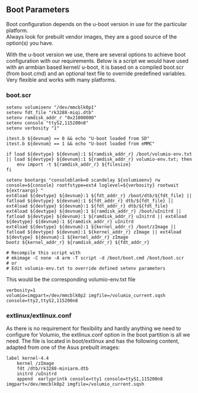 
## Boot Parameters #
Boot configuration depends on the u-boot version in use for the particular platform.  
Always look for prebuilt vendor images, they are a good source of the option(s) you have.  

With the u-boot version we use, there are several options to achieve boot configuration with our requirements.
Below is a script we would have used with an armbian based kernel/ u-boot, it is based on a compiled boot.scr (from boot.cmd) and an optional text file to override predefined variables. Very flexible and works with many platforms.  

### boot.scr ###
    setenv volumioenv "/dev/mmcblk0p1"
    setenv fdt_file "rk3288-miqi.dtb"
    setenv ramdisk_addr_r "0x21000000"
    setenv console "ttyS2,115200n8"
    setenv verbosity "1"

    itest.b ${devnum} == 0 && echo "U-boot loaded from SD"
    itest.b ${devnum} == 1 && echo "U-boot loaded from eMMC"

    if load ${devtype} ${devnum}:1 ${ramdisk_addr_r} /boot/volumio-env.txt || load ${devtype} ${devnum}:1 ${ramdisk_addr_r} volumio-env.txt; then
	    env import -t ${ramdisk_addr_r} ${filesize}
    fi

    setenv bootargs "consoleblank=0 scandelay ${volumioenv} rw console=${console} rootfstype=ext4 loglevel=${verbosity} rootwait ${extraargs} "
    ext4load ${devtype} ${devnum}:1 ${fdt_addr_r} /boot/dtb/${fdt_file} || fatload ${devtype} ${devnum}:1 ${fdt_addr_r} dtb/${fdt_file} || ext4load ${devtype} ${devnum}:1 ${fdt_addr_r} dtb/${fdt_file}
    ext4load ${devtype} ${devnum}:1 ${ramdisk_addr_r} /boot/uInitrd || fatload ${devtype} ${devnum}:1 ${ramdisk_addr_r} uInitrd || ext4load ${devtype} ${devnum}:1 ${ramdisk_addr_r} uInitrd
    ext4load ${devtype} ${devnum}:1 ${kernel_addr_r} /boot/zImage || fatload ${devtype} ${devnum}:1 ${kernel_addr_r} zImage || ext4load ${devtype} ${devnum}:1 ${kernel_addr_r} zImage
    bootz ${kernel_addr_r} ${ramdisk_addr_r} ${fdt_addr_r}

    # Recompile this script with
    # mkimage -C none -A arm -T script -d /boot/boot.cmd /boot/boot.scr
    # or
    # Edit volumio-env.txt to override defined setenv parameters

This would be the corresponding volumio-env.txt file

    verbosity=1
    volumio=imgpart=/dev/mmcblk0p2 imgfile=/volumio_current.sqsh
    console=tty2,ttyS2,115200n8

### extlinux/extlinux.conf ###

As there is no requirement for flexibility and hardly anything we need to configure for Volumio, the extlinux.conf option in the boot partition is all we need.
The file is located in boot/extlinux and has the following content, adapted from one of the Asus prebuilt images:

    label kernel-4.4
        kernel /zImage
        fdt /dtb/rk3288-miniarm.dtb
        initrd /uInitrd
        append  earlyprintk console=tty1 console=ttyS1,115200n8 imgpart=/dev/mmcblk0p2 imgfile=/volumio_current.sqsh
